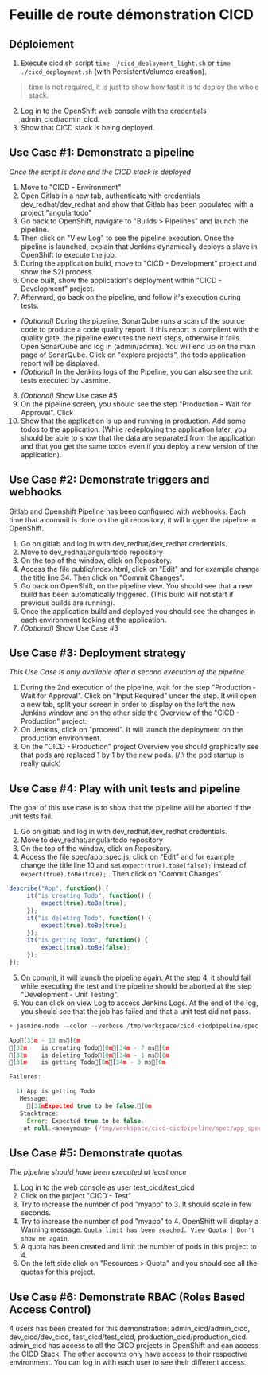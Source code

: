 # Feuille de route démonstration CICD
## Déploiement
1. Execute cicd.sh script `time ./cicd_deployment_light.sh` or `time ./cicd_deployment.sh` (with PersistentVolumes creation).
> time is not required, it is just to show how fast it is to deploy the whole stack.
2. Log in to the OpenShift web console with the credentials admin_cicd/admin_cicd.
3. Show that CICD stack is being deployed.

## Use Case #1: Demonstrate a pipeline
*Once the script is done and the CICD stack is deployed*

1. Move to "CICD - Environment"
2. Open Gitlab in a new tab, authenticate with credentials dev_redhat/dev_redhat and show that Gitlab has been populated with a project "angulartodo"
3. Go back to OpenShift, navigate to "Builds > Pipelines" and launch the pipeline.
4. Then click on "View Log" to see the pipeline execution. Once the pipeline is launched, explain that Jenkins dynamically deploys a slave in OpenShift to execute the job.
5. During the application build, move to "CICD - Development" project and show the S2I process.
6. Once built, show the application's deployment within "CICD - Development" project.
7. Afterward, go back on the pipeline, and follow it's execution during tests.
  * *(Optional)* During the pipeline, SonarQube runs a scan of the source code to produce a code quality report. If this report is complient with the quality gate, the pipeline executes the next steps, otherwise it fails. <br>
  Open SonarQube and log in (admin/admin). You will end up on the main page of SonarQube. Click on "explore projects", the todo application report will be displayed.
  * *(Optional)* In the Jenkins logs of the Pipeline, you can also see the unit tests executed by Jasmine.
8. *(Optional)* Show Use case #5.
9. On the pipeline screen, you should see the step "Production - Wait for Approval". Click
10. Show that the application is up and running in production. Add some todos to the application. (While redeploying the application later, you should be able to show that the data are separated from the application and that you get the same todos even if you deploy a new version of the application).

## Use Case #2: Demonstrate triggers and webhooks
Gitlab and Openshift Pipeline has been configured with webhooks. Each time that a commit is done on the git repository, it will trigger the pipeline in OpenShift.
1. Go on gitlab and log in with dev_redhat/dev_redhat credentials.
2. Move to dev_redhat/angulartodo repository
3. On the top of the window, click on Repository.
4. Access the file public/index.html, click on "Edit" and for example change the title line 34. Then click on "Commit Changes".
5. Go back on OpenShift, on the pipeline view. You should see that a new build has been automatically triggered. (This build will not start if previous builds are running).
6. Once the application build and deployed you should see the changes in each environment looking at the application.
7. *(Optional)* Show Use Case #3

## Use Case #3: Deployment strategy
*This Use Case is only available after a second execution of the pipeline.*
1. During the 2nd execution of the pipeline, wait for the step "Production - Wait for Approval". Click on "Input Required" under the step. It will open a new tab, split your screen in order to display on the left the new Jenkins window and on the other side the Overview of the "CICD - Production" project.
2. On Jenkins, click on "proceed". It will launch the deployment on the production environment.
3. On the "CICD - Production" project Overview you should graphically see that pods are replaced 1 by 1 by the new pods. (/!\ the pod startup is really quick)

## Use Case #4: Play with unit tests and pipeline
The goal of this use case is to show that the pipeline will be aborted if the unit tests fail.
1. Go on gitlab and log in with dev_redhat/dev_redhat credentials.
2. Move to dev_redhat/angulartodo repository
3. On the top of the window, click on Repository.
4. Access the file spec/app_spec.js, click on "Edit" and for example change the title line 10 and set `expect(true).toBe(false);` instead of `expect(true).toBe(true);` . Then click on "Commit Changes".

```javascript
describe("App", function() {
     it("is creating Todo", function() {
         expect(true).toBe(true);
     });
     it("is deleting Todo", function() {
         expect(true).toBe(true);
     });
     it("is getting Todo", function() {
         expect(true).toBe(false);
     });
});
```
5. On commit, it will launch the pipeline again. At the step 4, it should fail while executing the test and the pipeline should be aborted at the step "Development - Unit Testing".
6. You can click on view Log to access Jenkins Logs. At the end of the log, you should see that the job has failed and that a unit test did not pass.

```js
+ jasmine-node --color --verbose /tmp/workspace/cicd-cicdpipeline/spec

App[33m - 13 ms[0m
[32m    is creating Todo[0m[34m - 7 ms[0m
[32m    is deleting Todo[0m[34m - 1 ms[0m
[31m    is getting Todo[0m[34m - 3 ms[0m

Failures:

  1) App is getting Todo
   Message:
     [31mExpected true to be false.[0m
   Stacktrace:
     Error: Expected true to be false.
    at null.<anonymous> (/tmp/workspace/cicd-cicdpipeline/spec/app_spec.js:10:18)
```

## Use Case #5: Demonstrate quotas
*The pipeline should have been executed at least once*
1. Log in to the web console as user test_cicd/test_cicd
2. Click on the project "CICD - Test"
3. Try to increase the number of pod "myapp" to 3. It should scale in few seconds.
4. Try to increase the number of pod "myapp" to 4. OpenShift will display a Warning message. `Quota limit has been reached. View Quota | Don't show me again`.
5. A quota has been created and limit the number of pods in this project to 4.
6. On the left side click on "Resources > Quota" and you should see all the quotas for this project.

## Use Case #6: Demonstrate RBAC (Roles Based Access Control)
4 users has been created for this demonstration: admin_cicd/admin_cicd, dev_cicd/dev_cicd, test_cicd/test_cicd, production_cicd/production_cicd.
admin_cicd has access to all the CICD projects in OpenShift and can access the CICD Stack. The other accounts only have access to their respective environment.
You can log in with each user to see their different access.
